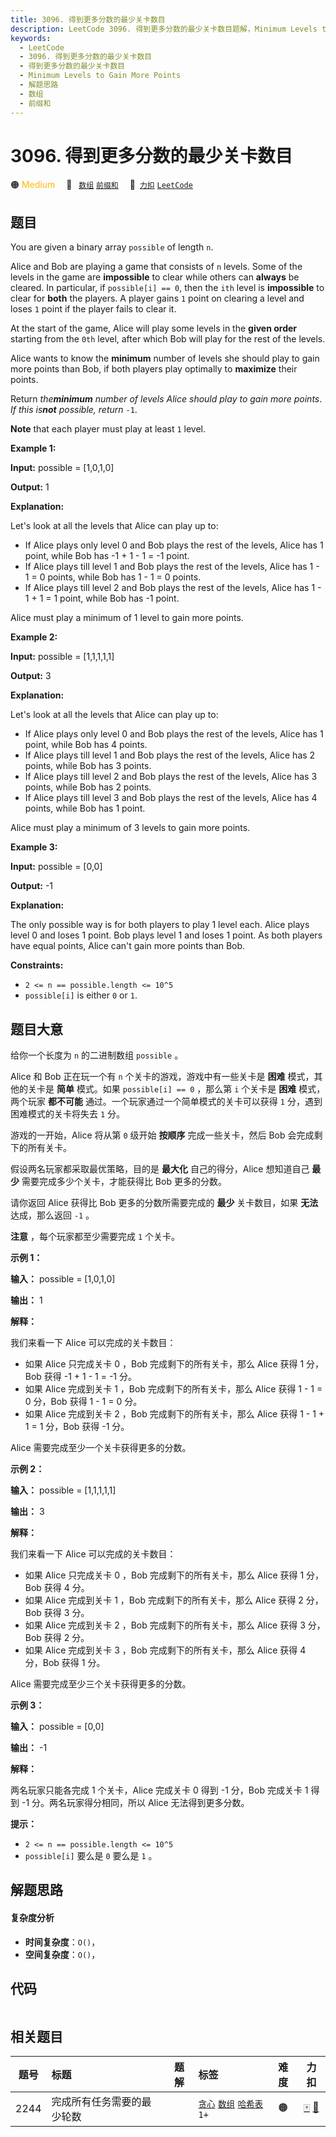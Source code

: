 ```yaml
---
title: 3096. 得到更多分数的最少关卡数目
description: LeetCode 3096. 得到更多分数的最少关卡数目题解，Minimum Levels to Gain More Points，包含解题思路、复杂度分析以及完整的 JavaScript 代码实现。
keywords:
  - LeetCode
  - 3096. 得到更多分数的最少关卡数目
  - 得到更多分数的最少关卡数目
  - Minimum Levels to Gain More Points
  - 解题思路
  - 数组
  - 前缀和
---
```


# 3096. 得到更多分数的最少关卡数目

🟠 <font color=#ffb800>Medium</font>&emsp; 🔖&ensp; [`数组`](/tag/array.md) [`前缀和`](/tag/prefix-sum.md)&emsp; 🔗&ensp;[`力扣`](https://leetcode.cn/problems/minimum-levels-to-gain-more-points) [`LeetCode`](https://leetcode.com/problems/minimum-levels-to-gain-more-points)

## 题目

You are given a binary array `possible` of length `n`.

Alice and Bob are playing a game that consists of `n` levels. Some of the
levels in the game are **impossible** to clear while others can **always** be
cleared. In particular, if `possible[i] == 0`, then the `ith` level is
**impossible** to clear for **both** the players. A player gains `1` point on
clearing a level and loses `1` point if the player fails to clear it.

At the start of the game, Alice will play some levels in the **given order**
starting from the `0th` level, after which Bob will play for the rest of the
levels.

Alice wants to know the **minimum** number of levels she should play to gain
more points than Bob, if both players play optimally to **maximize** their
points.

Return _the**minimum** number of levels Alice should play to gain more
points_. _If this is**not** possible, return_ `-1`.

**Note** that each player must play at least `1` level.



**Example 1:**

**Input:** possible = [1,0,1,0]

**Output:** 1

**Explanation:**

Let's look at all the levels that Alice can play up to:

  * If Alice plays only level 0 and Bob plays the rest of the levels, Alice has 1 point, while Bob has -1 + 1 - 1 = -1 point.
  * If Alice plays till level 1 and Bob plays the rest of the levels, Alice has 1 - 1 = 0 points, while Bob has 1 - 1 = 0 points.
  * If Alice plays till level 2 and Bob plays the rest of the levels, Alice has 1 - 1 + 1 = 1 point, while Bob has -1 point.

Alice must play a minimum of 1 level to gain more points.

**Example 2:**

**Input:** possible = [1,1,1,1,1]

**Output:** 3

**Explanation:**

Let's look at all the levels that Alice can play up to:

  * If Alice plays only level 0 and Bob plays the rest of the levels, Alice has 1 point, while Bob has 4 points.
  * If Alice plays till level 1 and Bob plays the rest of the levels, Alice has 2 points, while Bob has 3 points.
  * If Alice plays till level 2 and Bob plays the rest of the levels, Alice has 3 points, while Bob has 2 points.
  * If Alice plays till level 3 and Bob plays the rest of the levels, Alice has 4 points, while Bob has 1 point.

Alice must play a minimum of 3 levels to gain more points.

**Example 3:**

**Input:** possible = [0,0]

**Output:** -1

**Explanation:**

The only possible way is for both players to play 1 level each. Alice plays
level 0 and loses 1 point. Bob plays level 1 and loses 1 point. As both
players have equal points, Alice can't gain more points than Bob.



**Constraints:**

  * `2 <= n == possible.length <= 10^5`
  * `possible[i]` is either `0` or `1`.


## 题目大意

给你一个长度为 `n` 的二进制数组 `possible` 。

Alice 和 Bob 正在玩一个有 `n` 个关卡的游戏，游戏中有一些关卡是 **困难**  模式，其他的关卡是 **简单**  模式。如果
`possible[i] == 0` ，那么第 `i` 个关卡是 **困难**  模式，两个玩家 **都不可能**
通过。一个玩家通过一个简单模式的关卡可以获得 `1` 分，遇到困难模式的关卡将失去 `1` 分。

游戏的一开始，Alice 将从第 `0` 级开始 **按顺序** 完成一些关卡，然后 Bob 会完成剩下的所有关卡。

假设两名玩家都采取最优策略，目的是 **最大化**  自己的得分，Alice 想知道自己 **最少** 需要完成多少个关卡，才能获得比 Bob 更多的分数。

请你返回 Alice 获得比 Bob 更多的分数所需要完成的 **最少** 关卡数目，如果 **无法**  达成，那么返回 `-1` 。

**注意** ，每个玩家都至少需要完成 `1` 个关卡。



**示例 1：**

**输入：** possible = [1,0,1,0]

**输出：** 1

**解释：**

我们来看一下 Alice 可以完成的关卡数目：

  * 如果 Alice 只完成关卡 0 ，Bob 完成剩下的所有关卡，那么 Alice 获得 1 分，Bob 获得 -1 + 1 - 1 = -1 分。
  * 如果 Alice 完成到关卡 1 ，Bob 完成剩下的所有关卡，那么 Alice 获得 1 - 1 = 0 分，Bob 获得 1 - 1 = 0 分。
  * 如果 Alice 完成到关卡 2 ，Bob 完成剩下的所有关卡，那么 Alice 获得 1 - 1 + 1 = 1 分，Bob 获得 -1 分。

Alice 需要完成至少一个关卡获得更多的分数。

**示例 2：**

**输入：** possible = [1,1,1,1,1]

**输出：** 3

**解释：**

我们来看一下 Alice 可以完成的关卡数目：

  * 如果 Alice 只完成关卡 0 ，Bob 完成剩下的所有关卡，那么 Alice 获得 1 分，Bob 获得 4 分。
  * 如果 Alice 完成到关卡 1 ，Bob 完成剩下的所有关卡，那么 Alice 获得 2 分，Bob 获得 3 分。
  * 如果 Alice 完成到关卡 2 ，Bob 完成剩下的所有关卡，那么 Alice 获得 3 分，Bob 获得 2 分。
  * 如果 Alice 完成到关卡 3 ，Bob 完成剩下的所有关卡，那么 Alice 获得 4 分，Bob 获得 1 分。

Alice 需要完成至少三个关卡获得更多的分数。

**示例 3：**

**输入：** possible = [0,0]

**输出：** -1

**解释：**

两名玩家只能各完成 1 个关卡，Alice 完成关卡 0 得到 -1 分，Bob 完成关卡 1 得到 -1 分。两名玩家得分相同，所以 Alice
无法得到更多分数。



**提示：**

  * `2 <= n == possible.length <= 10^5`
  * `possible[i]` 要么是 `0` 要么是 `1` 。


## 解题思路

#### 复杂度分析

- **时间复杂度**：`O()`，
- **空间复杂度**：`O()`，

## 代码

```javascript

```

## 相关题目

<!-- prettier-ignore -->
| 题号 | 标题 | 题解 | 标签 | 难度 | 力扣 |
| :------: | :------ | :------: | :------ | :------: | :------: |
| 2244 | 完成所有任务需要的最少轮数 |  |  [`贪心`](/tag/greedy.md) [`数组`](/tag/array.md) [`哈希表`](/tag/hash-table.md) `1+` | 🟠 | [🀄️](https://leetcode.cn/problems/minimum-rounds-to-complete-all-tasks) [🔗](https://leetcode.com/problems/minimum-rounds-to-complete-all-tasks) |